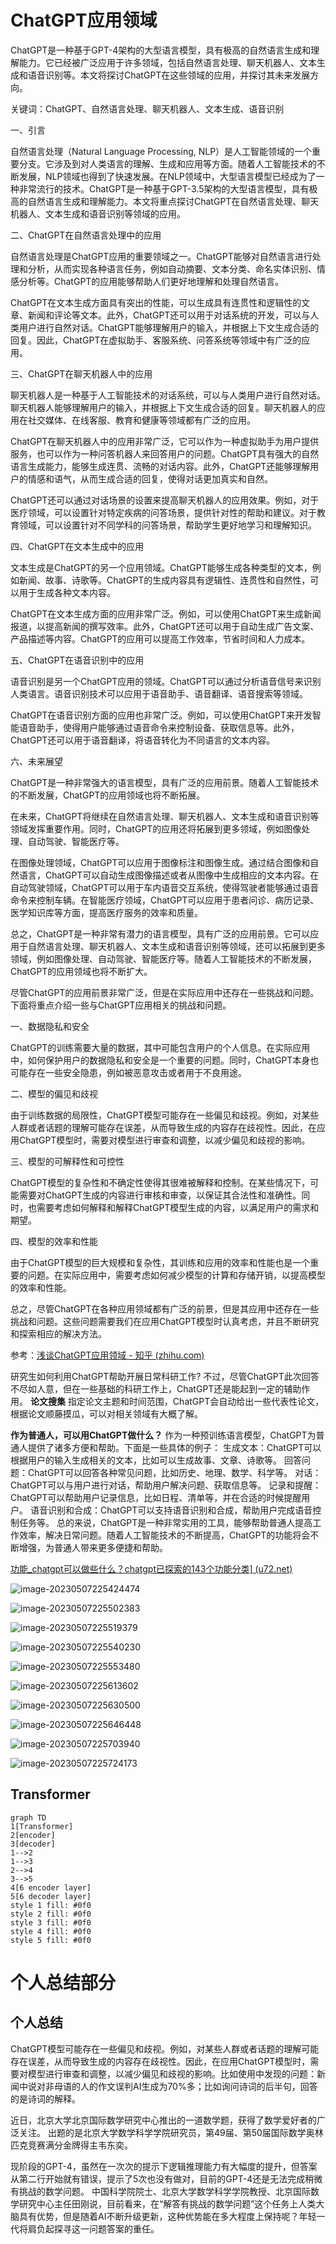 

# ChatGPT应用领域



ChatGPT是一种基于GPT-4架构的大型语言模型，具有极高的自然语言生成和理解能力。它已经被广泛应用于许多领域，包括自然语言处理、聊天机器人、文本生成和语音识别等。本文将探讨ChatGPT在这些领域的应用，并探讨其未来发展方向。

关键词：ChatGPT、自然语言处理、聊天机器人、文本生成、语音识别

一、引言

自然语言处理（Natural Language Processing, NLP）是人工智能领域的一个重要分支。它涉及到对人类语言的理解、生成和应用等方面。随着人工智能技术的不断发展，NLP领域也得到了快速发展。在NLP领域中，大型语言模型已经成为了一种非常流行的技术。ChatGPT是一种基于GPT-3.5架构的大型语言模型，具有极高的自然语言生成和理解能力。本文将重点探讨ChatGPT在自然语言处理、聊天机器人、文本生成和语音识别等领域的应用。

二、ChatGPT在自然语言处理中的应用

自然语言处理是ChatGPT应用的重要领域之一。ChatGPT能够对自然语言进行处理和分析，从而实现各种语言任务，例如自动摘要、文本分类、命名实体识别、情感分析等。ChatGPT的应用能够帮助人们更好地理解和处理自然语言。

ChatGPT在文本生成方面具有突出的性能，可以生成具有连贯性和逻辑性的文章、新闻和评论等文本。此外，ChatGPT还可以用于对话系统的开发，可以与人类用户进行自然对话。ChatGPT能够理解用户的输入，并根据上下文生成合适的回复。因此，ChatGPT在虚拟助手、客服系统、问答系统等领域中有广泛的应用。

三、ChatGPT在聊天机器人中的应用

聊天机器人是一种基于人工智能技术的对话系统，可以与人类用户进行自然对话。聊天机器人能够理解用户的输入，并根据上下文生成合适的回复。聊天机器人的应用在社交媒体、在线客服、教育和健康等领域都有广泛的应用。

ChatGPT在聊天机器人中的应用非常广泛，它可以作为一种虚拟助手为用户提供服务，也可以作为一种问答机器人来回答用户的问题。ChatGPT具有强大的自然语言生成能力，能够生成连贯、流畅的对话内容。此外，ChatGPT还能够理解用户的情感和语气，从而生成合适的回复，使得对话更加真实和自然。

ChatGPT还可以通过对话场景的设置来提高聊天机器人的应用效果。例如，对于医疗领域，可以设置针对特定疾病的问答场景，提供针对性的帮助和建议。对于教育领域，可以设置针对不同学科的问答场景，帮助学生更好地学习和理解知识。

四、ChatGPT在文本生成中的应用

文本生成是ChatGPT的另一个应用领域。ChatGPT能够生成各种类型的文本，例如新闻、故事、诗歌等。ChatGPT的生成内容具有逻辑性、连贯性和自然性，可以用于生成各种文本内容。

ChatGPT在文本生成方面的应用非常广泛。例如，可以使用ChatGPT来生成新闻报道，以提高新闻的撰写效率。此外，ChatGPT还可以用于自动生成广告文案、产品描述等内容。ChatGPT的应用可以提高工作效率，节省时间和人力成本。

五、ChatGPT在语音识别中的应用

语音识别是另一个ChatGPT应用的领域。ChatGPT可以通过分析语音信号来识别人类语言。语音识别技术可以应用于语音助手、语音翻译、语音搜索等领域。

ChatGPT在语音识别方面的应用也非常广泛。例如，可以使用ChatGPT来开发智能语音助手，使得用户能够通过语音命令来控制设备、获取信息等。此外，ChatGPT还可以用于语音翻译，将语音转化为不同语言的文本内容。

六、未来展望

ChatGPT是一种非常强大的语言模型，具有广泛的应用前景。随着人工智能技术的不断发展，ChatGPT的应用领域也将不断拓展。

在未来，ChatGPT将继续在自然语言处理、聊天机器人、文本生成和语音识别等领域发挥重要作用。同时，ChatGPT的应用还将拓展到更多领域，例如图像处理、自动驾驶、智能医疗等。

在图像处理领域，ChatGPT可以应用于图像标注和图像生成。通过结合图像和自然语言，ChatGPT可以自动生成图像描述或者从图像中生成相应的文本内容。在自动驾驶领域，ChatGPT可以用于车内语音交互系统，使得驾驶者能够通过语音命令来控制车辆。在智能医疗领域，ChatGPT可以应用于患者问诊、病历记录、医学知识库等方面，提高医疗服务的效率和质量。

总之，ChatGPT是一种非常有潜力的语言模型，具有广泛的应用前景。它可以应用于自然语言处理、聊天机器人、文本生成和语音识别等领域，还可以拓展到更多领域，例如图像处理、自动驾驶、智能医疗等。随着人工智能技术的不断发展，ChatGPT的应用领域也将不断扩大。

尽管ChatGPT的应用前景非常广泛，但是在实际应用中还存在一些挑战和问题。下面将重点介绍一些与ChatGPT应用相关的挑战和问题。

一、数据隐私和安全

ChatGPT的训练需要大量的数据，其中可能包含用户的个人信息。在实际应用中，如何保护用户的数据隐私和安全是一个重要的问题。同时，ChatGPT本身也可能存在一些安全隐患，例如被恶意攻击或者用于不良用途。

二、模型的偏见和歧视

由于训练数据的局限性，ChatGPT模型可能存在一些偏见和歧视。例如，对某些人群或者话题的理解可能存在误差，从而导致生成的内容存在歧视性。因此，在应用ChatGPT模型时，需要对模型进行审查和调整，以减少偏见和歧视的影响。

三、模型的可解释性和可控性

ChatGPT模型的复杂性和不确定性使得其很难被解释和控制。在某些情况下，可能需要对ChatGPT生成的内容进行审核和审查，以保证其合法性和准确性。同时，也需要考虑如何解释和解释ChatGPT模型生成的内容，以满足用户的需求和期望。

四、模型的效率和性能

由于ChatGPT模型的巨大规模和复杂性，其训练和应用的效率和性能也是一个重要的问题。在实际应用中，需要考虑如何减少模型的计算和存储开销，以提高模型的效率和性能。

总之，尽管ChatGPT在各种应用领域都有广泛的前景，但是其应用中还存在一些挑战和问题。这些问题需要我们在应用ChatGPT模型时认真考虑，并且不断研究和探索相应的解决方法。



参考：[浅谈ChatGPT应用领域 - 知乎 (zhihu.com)](https://zhuanlan.zhihu.com/p/615289288)



研究生如何利用ChatGPT帮助开展日常科研工作?
不过，尽管ChatGPT此次回答不尽如人意，但在一些基础的科研工作上，ChatGPT还是能起到一定的辅助作用。
**论文搜集**
指定论文主题和时间范围，ChatGPT会自动给出一些代表性论文，根据论文顺藤摸瓜，可以对相关领域有大概了解。

**作为普通人，可以用ChatGPT做什么？**
作为一种预训练语言模型，ChatGPT为普通人提供了诸多方便和帮助。下面是一些具体的例子：
生成文本：ChatGPT可以根据用户的输入生成相关的文本，比如可以生成故事、文章、诗歌等。
回答问题：ChatGPT可以回答各种常见问题，比如历史、地理、数学、科学等。
对话：ChatGPT可以与用户进行对话，帮助用户解决问题、获取信息等。
记录和提醒：ChatGPT可以帮助用户记录信息，比如日程、清单等，并在合适的时候提醒用户。
语音识别和合成：ChatGPT可以支持语音识别和合成，帮助用户完成语音控制任务等。
总的来说，ChatGPT是一种非常实用的工具，能够帮助普通人提高工作效率，解决日常问题。随着人工智能技术的不断提高，ChatGPT的功能将会不断增强，为普通人带来更多便捷和帮助。









[功能_chatgpt可以做些什么？chatgpt已探索的143个功能分类\] (u72.net)](https://www.u72.net/dev/show-109877.html)

![image-20230507225424474](ChatGPT原理与应用.assets/image-20230507225424474.png)

![image-20230507225502383](ChatGPT原理与应用.assets/image-20230507225502383.png)



![image-20230507225519379](ChatGPT原理与应用.assets/image-20230507225519379.png)





![image-20230507225540230](ChatGPT原理与应用.assets/image-20230507225540230.png)

![image-20230507225553480](ChatGPT原理与应用.assets/image-20230507225553480.png)



![image-20230507225613602](ChatGPT原理与应用.assets/image-20230507225613602.png)



![image-20230507225630500](ChatGPT原理与应用.assets/image-20230507225630500.png)



![image-20230507225646448](ChatGPT原理与应用.assets/image-20230507225646448.png)



![image-20230507225703940](ChatGPT原理与应用.assets/image-20230507225703940.png)

![image-20230507225724173](ChatGPT原理与应用.assets/image-20230507225724173.png)



## Transformer



```mermaid
graph TD
1[Transformer]
2[encoder]
3[decoder]
1-->2
1-->3
2-->4
3-->5
4[6 encoder layer]
5[6 decoder layer]
style 1 fill: #0f0
style 2 fill: #0f0
style 3 fill: #0f0
style 4 fill: #0f0
style 5 fill: #0f0

```







# 个人总结部分



## 个人总结



ChatGPT模型可能存在一些偏见和歧视。例如，对某些人群或者话题的理解可能存在误差，从而导致生成的内容存在歧视性。因此，在应用ChatGPT模型时，需要对模型进行审查和调整，以减少偏见和歧视的影响。比如使用中发现的问题：新闻中说对非母语的人的作文误判AI生成为70%多；比如询问诗词的后半句，回答的是诗词的解释。



近日，北京大学北京国际数学研究中心推出的一道数学题，获得了数学爱好者的广泛关注。
出题的是北京大学数学科学学院研究员，第49届、第50届国际数学奥林匹克竞赛满分金牌得主韦东奕。

现阶段的GPT-4，虽然在一次次的提示下逻辑推理能力有大幅度的提升，但答案从第二行开始就有错误，提示了5次也没有做对，目前的GPT-4还是无法完成稍微有挑战的数学问题。
中国科学院院士、北京大学数学科学学院教授、北京国际数学研究中心主任田刚说，目前看来，在“解答有挑战的数学问题”这个任务上人类大脑具有优势，但是随着AI不断升级更新，这种优势能在多大程度上保持呢？年轻一代将肩负起探寻这一问题答案的重任。
